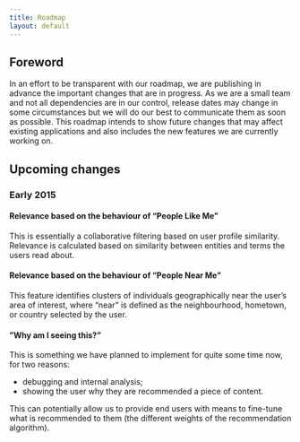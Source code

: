 ```yaml
---
title: Roadmap
layout: default
---
```

## Foreword

In an effort to be transparent with our roadmap, we are publishing in advance the important changes that are in progress. As we are a small team and not all dependencies are in our control, release dates may change in some circumstances but we will do our best to communicate them as soon as possible. This roadmap intends to show future changes that may affect existing applications and also includes the new features we are currently working on.

## Upcoming changes

### Early 2015

#### Relevance based on the behaviour of “People Like Me”

This is essentially a collaborative filtering based on user profile similarity. Relevance is calculated based on similarity between entities and terms the users read about.

#### Relevance based on the behaviour of “People Near Me”

This feature identifies clusters of individuals geographically near the user’s area of interest, where “near” is defined as the neighbourhood, hometown, or country selected by the user.

#### ”Why am I seeing this?”

This is something we have planned to implement for quite some time now, for two reasons:

- debugging and internal analysis;
- showing the user why they are recommended a piece of content.

This can potentially allow us to provide end users with means to fine-tune what is recommended to them (the different weights of the recommendation algorithm).
